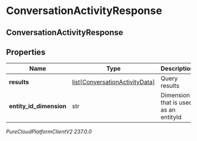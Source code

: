 # ConversationActivityResponse

## ConversationActivityResponse

## Properties

|Name | Type | Description | Notes|
|------------ | ------------- | ------------- | -------------|
| **results** | [list[ConversationActivityData]](ConversationActivityData) | Query results | [optional] |
| **entity_id_dimension** | str | Dimension that is used as an entityId | [optional] |



_PureCloudPlatformClientV2 237.0.0_
